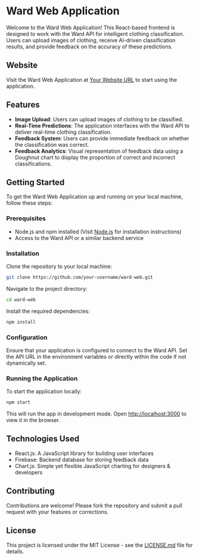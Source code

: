 
# Ward Web Application

Welcome to the Ward Web Application! This React-based frontend is designed to work with the Ward API for intelligent clothing classification. Users can upload images of clothing, receive AI-driven classification results, and provide feedback on the accuracy of these predictions.

## Website

Visit the Ward Web Application at [Your Website URL](#) to start using the application.

## Features

- **Image Upload**: Users can upload images of clothing to be classified.
- **Real-Time Predictions**: The application interfaces with the Ward API to deliver real-time clothing classification.
- **Feedback System**: Users can provide immediate feedback on whether the classification was correct.
- **Feedback Analytics**: Visual representation of feedback data using a Doughnut chart to display the proportion of correct and incorrect classifications.

## Getting Started

To get the Ward Web Application up and running on your local machine, follow these steps:

### Prerequisites

- Node.js and npm installed (Visit [Node.js](https://nodejs.org/) for installation instructions)
- Access to the Ward API or a similar backend service

### Installation

Clone the repository to your local machine:

```bash
git clone https://github.com/your-username/ward-web.git
```

Navigate to the project directory:

```bash
cd ward-web
```

Install the required dependencies:

```bash
npm install
```

### Configuration

Ensure that your application is configured to connect to the Ward API. Set the API URL in the environment variables or directly within the code if not dynamically set.

### Running the Application

To start the application locally:

```bash
npm start
```

This will run the app in development mode. Open [http://localhost:3000](http://localhost:3000) to view it in the browser.

## Technologies Used

- React.js: A JavaScript library for building user interfaces
- Firebase: Backend database for storing feedback data
- Chart.js: Simple yet flexible JavaScript charting for designers & developers

## Contributing

Contributions are welcome! Please fork the repository and submit a pull request with your features or corrections.

## License

This project is licensed under the MIT License - see the [LICENSE.md](LICENSE.md) file for details.
